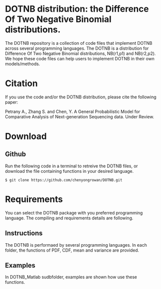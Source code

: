 # DOTNB distribution: the Difference Of Two Negative Binomial distributions.
The DOTNB repository is a collection of code files that implement DOTNB across several programming languages.
The DOTNB is a distribution for Difference Of Two Negative Binomial distributions, NB(r1,p1) and NB(r2,p2).
We hope these code files can help users to implement DOTNB in their own models/methods.

# Citation
If you use the code and/or the DOTNB distribution, please cite the following paper:

Petrany A., Zhang S. and Chen, Y. A General Probabilistic Model for Comparative Analysis of Next-generation Sequencing data. Under Review.

# Download
## Github
Run the following code in a terminal to retreive the DOTNB files, or download the file containing functions in your desired language.
  ```
  $ git clone https://github.com/chenyongrowan/DOTNB.git
  ```

# Requirements
You can select the DOTNB package with you preferred programming language. The compiling and requirements details are following.


## Instructions

The DOTNB is performaed by several programming languages. In each folder, the functions of PDF, CDF, mean and variance are provided.

## Examples

In DOTNB_Matlab sudbfolder, examples are shown how use these functions.

